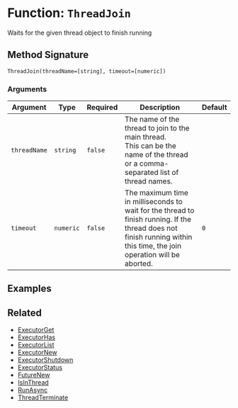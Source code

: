 [comment]: # (Note: This documentation is generated dynamically in the build process.  To modify the contents, change the javadoc on the _invoke method of the BIF class)

# Function: `ThreadJoin`

Waits for the given thread object to finish running

## Method Signature

```
ThreadJoin(threadName=[string], timeout=[numeric])
```

### Arguments


| Argument | Type | Required | Description | Default |
|----------|------|----------|-------------|---------|
| `threadName` | `string` | `false` | The name of the thread to join to the main thread.<br>                      This can be the name of the thread or a comma-separated list of thread names. |  |
| `timeout` | `numeric` | `false` | The maximum time in milliseconds to wait for the thread to finish running. If the thread does not finish running within this time, the join operation will be aborted. | `0` |

## Examples



## Related

  * [ExecutorGet](./ExecutorGet.md)
  * [ExecutorHas](./ExecutorHas.md)
  * [ExecutorList](./ExecutorList.md)
  * [ExecutorNew](./ExecutorNew.md)
  * [ExecutorShutdown](./ExecutorShutdown.md)
  * [ExecutorStatus](./ExecutorStatus.md)
  * [FutureNew](./FutureNew.md)
  * [IsInThread](./IsInThread.md)
  * [RunAsync](./RunAsync.md)
  * [ThreadTerminate](./ThreadTerminate.md)
